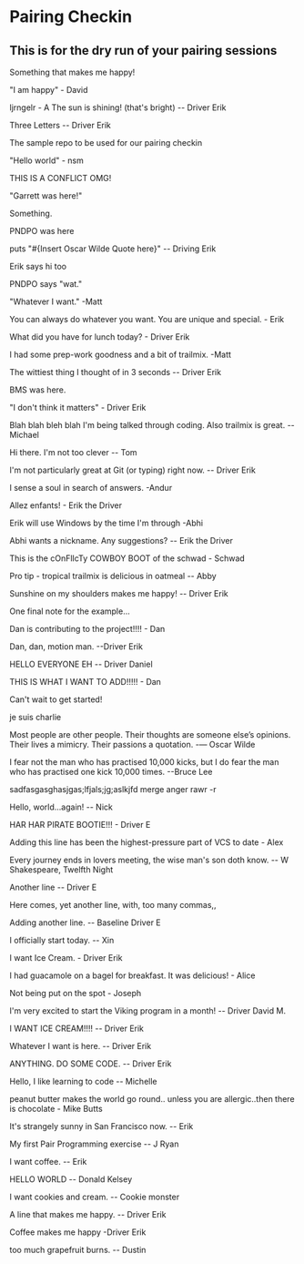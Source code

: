 # Pairing Checkin
## This is for the dry run of your pairing sessions

Something that makes me happy! 

"I am happy" - David

ljrngelr - A
The sun is shining!  (that's bright) -- Driver Erik

Three Letters -- Driver Erik

The sample repo to be used for our pairing checkin

"Hello world" - nsm

THIS IS A CONFLICT OMG!

"Garrett was here!"

Something.

PNDPO was here

puts "#{Insert Oscar Wilde Quote here}"  -- Driving Erik

Erik says hi too

PNDPO says "wat."

"Whatever I want." -Matt

You can always do whatever you want.  You are unique and special. - Erik

What did you have for lunch today? - Driver Erik

I had some prep-work goodness and a bit of trailmix. -Matt

The wittiest thing I thought of in 3 seconds -- Driver Erik

BMS was here.

"I don't think it matters" - Driver Erik

Blah blah bleh blah I'm being talked through coding. Also trailmix is great. --Michael

Hi there. I'm not too clever -- Tom

I'm not particularly great at Git (or typing) right now. -- Driver Erik

I sense a soul in search of answers. -Andur

Allez enfants! - Erik the Driver

Erik will use Windows by the time I'm through
-Abhi

Abhi wants a nickname.  Any suggestions? -- Erik the Driver

This is the cOnFlIcTy COWBOY BOOT of the schwad - Schwad

Pro tip - tropical trailmix is delicious in oatmeal  -- Abby

Sunshine on my shoulders makes me happy! -- Driver Erik

One final note for the example...

Dan is contributing to the project!!!! - Dan

Dan, dan, motion man.  --Driver Erik

HELLO EVERYONE EH -- Driver Daniel

THIS IS WHAT I WANT TO ADD!!!!! - Dan

Can't wait to get started!

je suis charlie

Most people are other people. Their thoughts are someone else’s opinions. Their lives a mimicry. Their passions a quotation. -— Oscar Wilde

I fear not the man who has practised 10,000 kicks, but I do fear the man who has practised one kick 10,000 times. --Bruce Lee

sadfasgasghasjgas;lfjals;jg;aslkjfd merge anger rawr -r

Hello, world...again! -- Nick

HAR HAR PIRATE BOOTIE!!! - Driver E

Adding this line has been the highest-pressure part of VCS to date - Alex

Every journey ends in lovers meeting, the wise man's son doth know. -- W Shakespeare, Twelfth Night

Another line -- Driver E

Here comes, yet another line, with, too many commas,,

Adding another line.  -- Baseline Driver E

I officially start today. -- Xin

I want Ice Cream.  - Driver Erik

I had guacamole on a bagel for breakfast.  It was delicious! - Alice

Not being put on the spot - Joseph

I'm very excited to start the Viking program in a month! -- Driver David M.

I WANT ICE CREAM!!!! -- Driver Erik

Whatever I want is here.  -- Driver Erik

ANYTHING.  DO SOME CODE. -- Driver Erik

Hello, I like learning to code -- Michelle

peanut butter makes the world go round.. unless you are allergic..then there is chocolate - Mike Butts

It's strangely sunny in San Francisco now.  -- Erik

My first Pair Programming exercise -- J Ryan

I want coffee.  -- Erik

HELLO WORLD -- Donald Kelsey

I want cookies and cream. -- Cookie monster

A line that makes me happy.  -- Driver Erik

Coffee makes me happy -Driver Erik

too much grapefruit burns. -- Dustin

